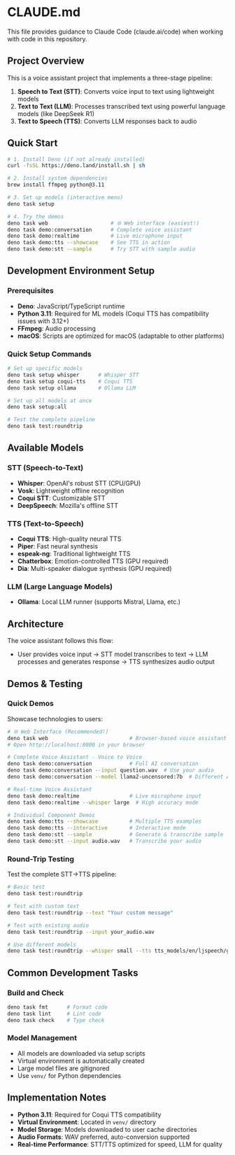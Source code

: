 # CLAUDE.md

This file provides guidance to Claude Code (claude.ai/code) when working with code in this repository.

## Project Overview

This is a voice assistant project that implements a three-stage pipeline:

1. **Speech to Text (STT)**: Converts voice input to text using lightweight models
2. **Text to Text (LLM)**: Processes transcribed text using powerful language models (like DeepSeek R1)
3. **Text to Speech (TTS)**: Converts LLM responses back to audio

## Quick Start

```bash
# 1. Install Deno (if not already installed)
curl -fsSL https://deno.land/install.sh | sh

# 2. Install system dependencies
brew install ffmpeg python@3.11

# 3. Set up models (interactive menu)
deno task setup

# 4. Try the demos
deno task web                    # 🌐 Web interface (easiest!)
deno task demo:conversation      # Complete voice assistant
deno task demo:realtime          # Live microphone input
deno task demo:tts --showcase    # See TTS in action
deno task demo:stt --sample      # Try STT with sample audio
```

## Development Environment Setup

### Prerequisites
- **Deno**: JavaScript/TypeScript runtime
- **Python 3.11**: Required for ML models (Coqui TTS has compatibility issues with 3.12+)
- **FFmpeg**: Audio processing
- **macOS**: Scripts are optimized for macOS (adaptable to other platforms)

### Quick Setup Commands
```bash
# Set up specific models
deno task setup whisper      # Whisper STT
deno task setup coqui-tts    # Coqui TTS
deno task setup ollama       # Ollama LLM

# Set up all models at once
deno task setup:all

# Test the complete pipeline
deno task test:roundtrip
```

## Available Models

### STT (Speech-to-Text)
- **Whisper**: OpenAI's robust STT (CPU/GPU)
- **Vosk**: Lightweight offline recognition
- **Coqui STT**: Customizable STT
- **DeepSpeech**: Mozilla's offline STT

### TTS (Text-to-Speech)
- **Coqui TTS**: High-quality neural TTS
- **Piper**: Fast neural synthesis
- **espeak-ng**: Traditional lightweight TTS
- **Chatterbox**: Emotion-controlled TTS (GPU required)
- **Dia**: Multi-speaker dialogue synthesis (GPU required)

### LLM (Large Language Models)
- **Ollama**: Local LLM runner (supports Mistral, Llama, etc.)

## Architecture

The voice assistant follows this flow:
- User provides voice input → STT model transcribes to text → LLM processes and generates response → TTS synthesizes audio output

## Demos & Testing

### Quick Demos
Showcase technologies to users:
```bash
# 🌐 Web Interface (Recommended!)
deno task web                          # Browser-based voice assistant
# Open http://localhost:8000 in your browser

# Complete Voice Assistant - Voice to Voice  
deno task demo:conversation            # Full AI conversation
deno task demo:conversation --input question.wav  # Use your audio
deno task demo:conversation --model llama2-uncensored:7b  # Different AI

# Real-time Voice Assistant
deno task demo:realtime                # Live microphone input
deno task demo:realtime --whisper large  # High accuracy mode

# Individual Component Demos
deno task demo:tts --showcase          # Multiple TTS examples
deno task demo:tts --interactive       # Interactive mode
deno task demo:stt --sample            # Generate & transcribe sample
deno task demo:stt --input audio.wav   # Transcribe your audio
```

### Round-Trip Testing
Test the complete STT→TTS pipeline:
```bash
# Basic test
deno task test:roundtrip

# Test with custom text
deno task test:roundtrip --text "Your custom message"

# Test with existing audio
deno task test:roundtrip --input your_audio.wav

# Use different models
deno task test:roundtrip --whisper small --tts tts_models/en/ljspeech/glow-tts
```

## Common Development Tasks

### Build and Check
```bash
deno task fmt      # Format code
deno task lint     # Lint code
deno task check    # Type check
```

### Model Management
- All models are downloaded via setup scripts
- Virtual environment is automatically created
- Large model files are gitignored
- Use `venv/` for Python dependencies

## Implementation Notes

- **Python 3.11**: Required for Coqui TTS compatibility
- **Virtual Environment**: Located in `venv/` directory
- **Model Storage**: Models downloaded to user cache directories
- **Audio Formats**: WAV preferred, auto-conversion supported
- **Real-time Performance**: STT/TTS optimized for speed, LLM for quality